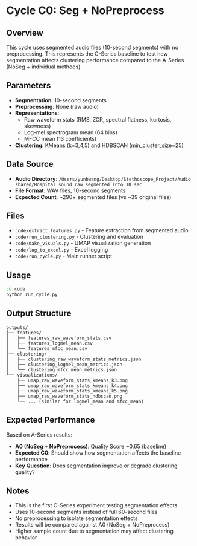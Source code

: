 # Cycle C0: Seg + NoPreprocess

## Overview
This cycle uses segmented audio files (10-second segments) with no preprocessing. This represents the C-Series baseline to test how segmentation affects clustering performance compared to the A-Series (NoSeg + individual methods).

## Parameters
- **Segmentation**: 10-second segments
- **Preprocessing**: None (raw audio)
- **Representations**: 
  - Raw waveform stats (RMS, ZCR, spectral flatness, kurtosis, skewness)
  - Log-mel spectrogram mean (64 bins)
  - MFCC mean (13 coefficients)
- **Clustering**: KMeans (k=3,4,5) and HDBSCAN (min_cluster_size=25)

## Data Source
- **Audio Directory**: `/Users/yunhwang/Desktop/Stethoscope_Project/Audio shared/Hospital sound_raw segmented into 10 sec`
- **File Format**: WAV files, 10-second segments
- **Expected Count**: ~290+ segmented files (vs ~39 original files)

## Files
- `code/extract_features.py` - Feature extraction from segmented audio
- `code/run_clustering.py` - Clustering and evaluation
- `code/make_visuals.py` - UMAP visualization generation
- `code/log_to_excel.py` - Excel logging
- `code/run_cycle.py` - Main runner script

## Usage
```bash
cd code
python run_cycle.py
```

## Output Structure
```
outputs/
├── features/
│   ├── features_raw_waveform_stats.csv
│   ├── features_logmel_mean.csv
│   └── features_mfcc_mean.csv
├── clustering/
│   ├── clustering_raw_waveform_stats_metrics.json
│   ├── clustering_logmel_mean_metrics.json
│   └── clustering_mfcc_mean_metrics.json
└── visualizations/
    ├── umap_raw_waveform_stats_kmeans_k3.png
    ├── umap_raw_waveform_stats_kmeans_k4.png
    ├── umap_raw_waveform_stats_kmeans_k5.png
    ├── umap_raw_waveform_stats_hdbscan.png
    └── ... (similar for logmel_mean and mfcc_mean)
```

## Expected Performance
Based on A-Series results:
- **A0 (NoSeg + NoPreprocess)**: Quality Score ~0.65 (baseline)
- **Expected C0**: Should show how segmentation affects the baseline performance
- **Key Question**: Does segmentation improve or degrade clustering quality?

## Notes
- This is the first C-Series experiment testing segmentation effects
- Uses 10-second segments instead of full 60-second files
- No preprocessing to isolate segmentation effects
- Results will be compared against A0 (NoSeg + NoPreprocess)
- Higher sample count due to segmentation may affect clustering behavior
